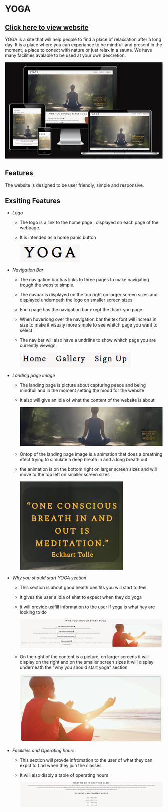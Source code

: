 # YOGA

## [Click here to view website ](https://iainjackson90.github.io/pp1-yoga/)

YOGA is a site that will help people to find a place of relaxsation after a long
day.
It is a place where you can experiance to be mindfull and present in the moment, 
a place to conect with nature or just relax in a sauna.
We have many facilities avalable to be used at your own descretion.

![Am I Responsive](./assets/docs/am-i-responsive.png)

## Features

The website is designed to be user friendly, simple and responsive.

## Exsiting Features 

- _Logo_

  - The logo is a link to the home page , displayed on each page of the webpage.
  - It is intended as a home panic button

    ![Logo](./assets/docs/logo.png)
    
- _Navigation Bar_
  
  - The navigation bar has links to three pages to make navigating trough the 
     website simple.
  - The navbar is displayed on the top right on larger screen sizes and displayed
    underneath the logo on smaller screen sizes
  - Each page has the navigation bar exept the thank you page
  - When hoveriong over the navigation bar the tex font will increas in size to
    make it visualy more simple to see whitch page you want to select
  - The nav bar will also have a undrline to show whitch page you are currently
    viewign.  
   
    ![Navigation bar](./assets/docs/nav-bar.png)

- _Landing page image_
  
  - The landing page is picture about capturing peace and being mindfull and in 
    the moment setting the mood for the website
  - It also will give an idia of what the content of the website is about 
    
    ![Hero Image](./assets/docs/hero-image-readme.png)
    
  - Ontop of the landing page image is a animation that does a breathing efect
    trying to simulate a deep breath in and a long breath out.
  - the animation is on the bottom right on larger screen sizes and will move 
    to the top left on smaller screen sizes
    
    ![Cover text](./assets/docs/cover-text.png)

- _Why you should start YOGA section_

  - This section is about good health benifits you will start to feel 
  - it gives the user a idia of ehat to expect when they do yoga
  - it will provide usifill information to the user if yoga is what hey are looking to do
 
    ![Why start YOGA](./assets/docs/why-start-yoga.PNG)
    
  - On the right of the content is a picture, on larger screens it will display on the right
    and on the smaller screen sizes it will display underneath the "why you should start yoga"
    section

    ![YOGA section picture](./assets/docs/man-yoga-section.png)

- _Facilities and Operating hours_
  
  - This section will provde infromation to the user of what they can expct to find
    when they join the classes
  - It will also disply a table of operating hours 

    ![YOGA section picture](./assets/docs/what-we-do.png)
